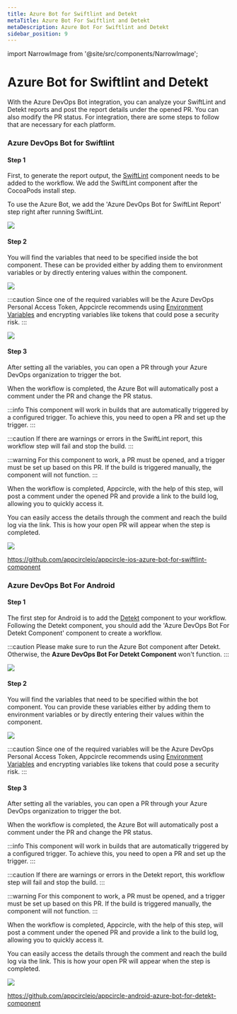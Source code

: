 ```yaml
---
title: Azure Bot for Swiftlint and Detekt
metaTitle: Azure Bot For Swiftlint and Detekt
metaDescription: Azure Bot For Swiftlint and Detekt
sidebar_position: 9
---
```


import NarrowImage from '@site/src/components/NarrowImage';

# Azure Bot for Swiftlint and Detekt

With the Azure DevOps Bot integration, you can analyze your SwiftLint and Detekt reports and post the report details under the opened PR. You can also modify the PR status. For integration, there are some steps to follow that are necessary for each platform.

### Azure DevOps Bot for Swiftlint

#### Step 1

First, to generate the report output, the [SwiftLint](../workflows/ios-specific-workflow-steps.md#swiftlint) component needs to be added to the workflow. We add the SwiftLint component after the CocoaPods install step.

To use the Azure Bot, we add the 'Azure DevOps Bot for SwiftLint Report' step right after running SwiftLint.

![](<https://cdn.appcircle.io/docs/assets/workflowtips-ios-wf.png>)

#### Step 2

You will find the variables that need to be specified inside the bot component. These can be provided either by adding them to environment variables or by directly entering values within the component.

![](<https://cdn.appcircle.io/docs/assets/workflowtips-ios-wf-details.png>)

:::caution
Since one of the required variables will be the Azure DevOps Personal Access Token, Appcircle recommends using [Environment Variables](../environment-variables/why-to-use-environment-variables-and-secrets.md) and encrypting variables like tokens that could pose a security risk.
:::

![](<https://cdn.appcircle.io/docs/assets/workflowtips-env-var-full.png>)

#### Step 3

After setting all the variables, you can open a PR through your Azure DevOps organization to trigger the bot.

When the workflow is completed, the Azure Bot will automatically post a comment under the PR and change the PR status.

:::info
This component will work in builds that are automatically triggered by a configured trigger. To achieve this, you need to open a PR and set up the trigger.
:::

:::caution
If there are warnings or errors in the SwiftLint report, this workflow step will fail and stop the build.
:::

:::warning
For this component to work, a PR must be opened, and a trigger must be set up based on this PR. If the build is triggered manually, the component will not function.
:::

When the workflow is completed, Appcircle, with the help of this step, will post a comment under the opened PR and provide a link to the build log, allowing you to quickly access it.

You can easily access the details through the comment and reach the build log via the link. This is how your open PR will appear when the step is completed.

![](<https://cdn.appcircle.io/docs/assets/workflowtips-pr-comment.png>)

https://github.com/appcircleio/appcircle-ios-azure-bot-for-swiftlint-component

### Azure DevOps Bot For Android

#### Step 1

The first step for Android is to add the [Detekt](../integrations/../workflows/android-specific-workflow-steps.md#detekt) component to your workflow. Following the Detekt component, you should add the 'Azure DevOps Bot For Detekt Component' component to create a workflow.

:::caution
Please make sure to run the Azure Bot component after Detekt. Otherwise, the **Azure DevOps Bot For Detekt Component** won't function.
:::

![](<https://cdn.appcircle.io/docs/assets/workflowtips-android-wf-step.png>)

#### Step 2

You will find the variables that need to be specified within the bot component. You can provide these variables either by adding them to environment variables or by directly entering their values within the component.

![](<https://cdn.appcircle.io/docs/assets/workflowtips-android-wf-details.png>)

:::caution
Since one of the required variables will be the Azure DevOps Personal Access Token, Appcircle recommends using [Environment Variables](../environment-variables/why-to-use-environment-variables-and-secrets.md) and encrypting variables like tokens that could pose a security risk.
:::

#### Step 3

After setting all the variables, you can open a PR through your Azure DevOps organization to trigger the bot.

When the workflow is completed, the Azure Bot will automatically post a comment under the PR and change the PR status.

:::info
This component will work in builds that are automatically triggered by a configured trigger. To achieve this, you need to open a PR and set up the trigger.
:::

:::caution
If there are warnings or errors in the Detekt report, this workflow step will fail and stop the build.
:::

:::warning
For this component to work, a PR must be opened, and a trigger must be set up based on this PR. If the build is triggered manually, the component will not function.
:::

When the workflow is completed, Appcircle, with the help of this step, will post a comment under the opened PR and provide a link to the build log, allowing you to quickly access it.

You can easily access the details through the comment and reach the build log via the link. This is how your open PR will appear when the step is completed.

![](<https://cdn.appcircle.io/docs/assets/workflowtips-android-status-change.png>)

<NarrowImage src="https://cdn.appcircle.io/docs/assets/workflowtips-android-comment.png" />

https://github.com/appcircleio/appcircle-android-azure-bot-for-detekt-component
